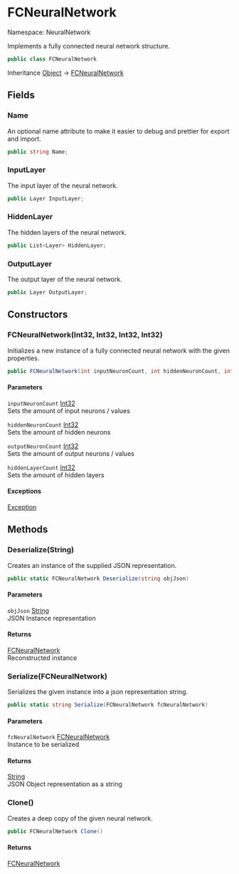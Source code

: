 # FCNeuralNetwork

Namespace: NeuralNetwork

Implements a fully connected neural network structure.

```csharp
public class FCNeuralNetwork
```

Inheritance [Object](https://docs.microsoft.com/en-us/dotnet/api/system.object) → [FCNeuralNetwork](./neuralnetwork.fcneuralnetwork.md)

## Fields

### **Name**

An optional name attribute to make it easier to debug and prettier for export and import.

```csharp
public string Name;
```

### **InputLayer**

The input layer of the neural network.

```csharp
public Layer InputLayer;
```

### **HiddenLayer**

The hidden layers of the neural network.

```csharp
public List<Layer> HiddenLayer;
```

### **OutputLayer**

The output layer of the neural network.

```csharp
public Layer OutputLayer;
```

## Constructors

### **FCNeuralNetwork(Int32, Int32, Int32, Int32)**

Initializes a new instance of a fully connected neural network with the given properties.

```csharp
public FCNeuralNetwork(int inputNeuronCount, int hiddenNeuronCount, int outputNeuronCount, int hiddenLayerCount)
```

#### Parameters

`inputNeuronCount` [Int32](https://docs.microsoft.com/en-us/dotnet/api/system.int32)<br>
Sets the amount of input neurons / values

`hiddenNeuronCount` [Int32](https://docs.microsoft.com/en-us/dotnet/api/system.int32)<br>
Sets the amount of hidden neurons

`outputNeuronCount` [Int32](https://docs.microsoft.com/en-us/dotnet/api/system.int32)<br>
Sets the amount of output neurons / values

`hiddenLayerCount` [Int32](https://docs.microsoft.com/en-us/dotnet/api/system.int32)<br>
Sets the amount of hidden layers

#### Exceptions

[Exception](https://docs.microsoft.com/en-us/dotnet/api/system.exception)<br>

## Methods

### **Deserialize(String)**

Creates an instance of the supplied JSON representation.

```csharp
public static FCNeuralNetwork Deserialize(string objJson)
```

#### Parameters

`objJson` [String](https://docs.microsoft.com/en-us/dotnet/api/system.string)<br>
JSON Instance representation

#### Returns

[FCNeuralNetwork](./neuralnetwork.fcneuralnetwork.md)<br>
Reconstructed instance

### **Serialize(FCNeuralNetwork)**

Serializes the given instance into a json representation string.

```csharp
public static string Serialize(FCNeuralNetwork fcNeuralNetwork)
```

#### Parameters

`fcNeuralNetwork` [FCNeuralNetwork](./neuralnetwork.fcneuralnetwork.md)<br>
Instance to be serialized

#### Returns

[String](https://docs.microsoft.com/en-us/dotnet/api/system.string)<br>
JSON Object representation as a string

### **Clone()**

Creates a deep copy of the given neural network.

```csharp
public FCNeuralNetwork Clone()
```

#### Returns

[FCNeuralNetwork](./neuralnetwork.fcneuralnetwork.md)<br>
